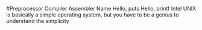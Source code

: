 #Preprocessor
Compiler
Assembler
Name
Hello, puts
Hello, printf
Intel
UNIX is basically a simple operating system, but you have to be a genius to understand the simplicity

